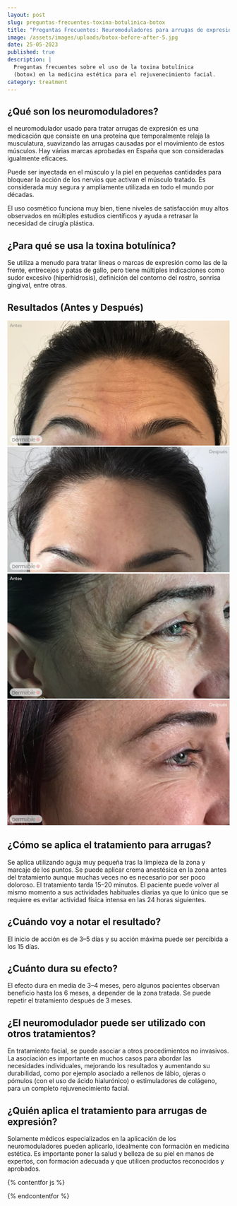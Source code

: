 ```yaml
---
layout: post
slug: preguntas-frecuentes-toxina-botulinica-botox
title: "Preguntas Frecuentes: Neuromoduladores para arrugas de expresión"
image: /assets/images/uploads/botox-before-after-5.jpg
date: 25-05-2023
published: true
description: |
  Preguntas frecuentes sobre el uso de la toxina botulínica
  (botox) en la medicina estética para el rejuvenecimiento facial.
category: treatment
---
```

## ¿Qué son los neuromoduladores?

el neuromodulador usado para tratar arrugas de expresión es una  medicación que consiste en una proteína que temporalmente relaja la musculatura, suavizando las arrugas causadas por el movimiento de estos músculos. Hay várias marcas aprobadas en España que son consideradas igualmente eficaces.

Puede ser inyectada en el músculo y la piel en pequeñas cantidades para bloquear
la acción de los nervios que activan el músculo tratado. Es considerada muy
segura y ampliamente utilizada en todo el mundo por décadas. 

El uso cosmético funciona muy bien, tiene niveles de satisfacción muy altos
observados en múltiples estudios científicos y ayuda a retrasar la necesidad de
cirugía plástica.

## ¿Para qué se usa la toxina botulínica?

Se utiliza a menudo para tratar líneas o marcas de expresión como las de la
frente, entrecejos y patas de gallo, pero tiene múltiples indicaciones como
sudor excesivo (hiperhidrosis), definición del contorno del rostro, sonrisa
gingival, entre otras.

## Resultados (Antes y Después)

![Botox frente antes](/assets/images/uploads/l-antes.jpg)
![Botox frente despues](/assets/images/uploads/l-depois.jpg)
![Botox patas gallo antes](/assets/images/uploads/v-antes.jpg)
![Botox patas gallos despues](/assets/images/uploads/v-depois.jpg)

## ¿Cómo se aplica el tratamiento para arrugas?

Se aplica utilizando aguja muy pequeña tras la limpieza de la zona y marcaje de
los puntos. Se puede aplicar crema anestésica en la zona antes del tratamiento
aunque muchas veces no es necesario por ser poco doloroso. El tratamiento tarda
15–20 minutos. El paciente puede volver al mismo momento a sus actividades
habituales diarias ya que lo único que se requiere es evitar  actividad física
intensa en las 24 horas siguientes. 

## ¿Cuándo voy a notar el resultado?

El inicio de acción es de 3–5 días y su acción máxima puede ser percibida a los
15 días. 

## ¿Cuánto dura su efecto?

El efecto dura en media de 3–4 meses, pero algunos pacientes observan beneficio
hasta los 6 meses, a depender de la zona tratada. Se puede repetir el
tratamiento después de 3 meses.

## ¿El neuromodulador puede ser utilizado con otros tratamientos?

En tratamiento facial, se puede asociar a otros
procedimientos no invasivos.  La asociación es importante en muchos casos para
abordar las necesidades individuales, mejorando los resultados y aumentando su
durabilidad, como por ejemplo asociado a rellenos de lábio, ojeras o pómulos
(con el uso de ácido hialurónico) o estimuladores de colágeno, para un completo
rejuvenecimiento facial. 

## ¿Quién aplica el tratamiento para arrugas de expresión?

Solamente médicos especializados en la aplicación de los neuromoduladores pueden
aplicarlo, idealmente con formación en medicina estética.  Es importante poner
la salud y belleza de su piel en manos de expertos, con formación adecuada y que
utilicen productos reconocidos y aprobados. 

{% contentfor js %}

  <script type="application/ld+json">
    {
      "@context": "https://schema.org",
      "@type": "FAQPage",
      "breadcrumb": {
        "@context": "https://schema.org",
        "@type": "BreadcrumbList",
        "itemListElement": [{
          "@type": "ListItem",
          "position": 1,
          "name": "Tratamientos",
          "item": "https://www.dermabile.es/tratamientos"
        },
        {
          "@type": "ListItem",
          "position": 2,
          "name": "Toxina botulínica (Botox)",
          "item": "https://www.dermabile.es/tratamientos/preguntas-frecuentes-toxina-botulinica-botox"
        }]
      },
      "mainEntity": [
        {
          "@type": "Question",
          "name": "¿Qué es la toxina botulínica?",
          "acceptedAnswer": {
            "@type": "Answer",
            "text": "La toxina botulínica es una medicación que consiste en una proteína que temporalmente relaja la musculatura, suavizando las arrugas causadas por el movimiento de estos músculos. Puede ser inyectada en el músculo y la piel en pequeñas cantidades para bloquear la acción de los nervios que activan el músculo tratado. El uso cosmético tiene niveles de satisfacción muy altos y ayuda a retrasar la necesidad de cirugía plástica."
          }
        },
        {
          "@type": "Question",
          "name": "¿Para qué se usa la toxina botulínica?",
          "acceptedAnswer": {
            "@type": "Answer",
            "text": "Se utiliza a menudo para tratar líneas o marcas de expresión como las de la frente, entrecejos y patas de gallo, pero tiene múltiples indicaciones como sudor excesivo (hiperhidrosis), definición del contorno del rostro, sonrisa gingival, entre otras."
          }
        },
        {
          "@type": "Question",
          "name": "¿Cómo se aplica?",
          "acceptedAnswer": {
            "@type": "Answer",
            "text": "Se aplica utilizando aguja muy pequeña tras la limpieza de la zona y marcaje de los puntos. Se puede aplicar crema anestésica en la zona antes del tratamiento aunque muchas veces no es necesario por ser poco doloroso. El tratamiento tarda 15–20 minutos. El paciente puede volver al mismo momento a sus actividades habituales diarias ya que lo único que se requiere es evitar  actividad física intensa en las 24 horas siguientes."
          }
        },
        {
          "@type": "Question",
          "name": "¿Cuándo voy a notar el resultado?",
          "acceptedAnswer": {
            "@type": "Answer",
            "text": "El inicio de acción es de 3–5 días y su acción máxima puede ser percibida a los 15 días."
          }
        },
        {
          "@type": "Question",
          "name": "¿Cuánto dura su efecto?",
          "acceptedAnswer": {
            "@type": "Answer",
            "text": "El efecto dura en media de 3–4 meses, pero algunos pacientes observan beneficio hasta los 6 meses, a depender de la zona tratada. Se puede repetir el tratamiento después de 3 meses."
          }
        },
        {
          "@type": "Question",
          "name": "¿La toxina botulínica puede ser utilizada con otros tratamientos?",
          "acceptedAnswer": {
            "@type": "Answer",
            "text": "En tratamiento facial, se puede utilizar toxina botulínica asociada a otros procedimientos no invasivos.  La asociación es importante en muchos casos para abordar las necesidades individuales, mejorando los resultados y aumentando su durabilidad, como por ejemplo asociado a rellenos de lábio, ojeras o pómulos (con el uso de ácido hialurónico) o estimuladores de colágeno, para un completo rejuvenecimiento facial."
          }
        },
        {
          "@type": "Question",
          "name": "¿Quién aplica la toxina botulínica?",
          "acceptedAnswer": {
            "@type": "Answer",
            "text": "Solamente médicos especializados en la aplicación de toxina botulínica pueden aplicarlo, idealmente con formación en medicina estética.  Es importante poner la salud y belleza de su piel en manos de expertos, con formación adecuada y que utilicen productos reconocidos y aprobados."
          }
        }
      ]
    }
  </script>

{% endcontentfor %}